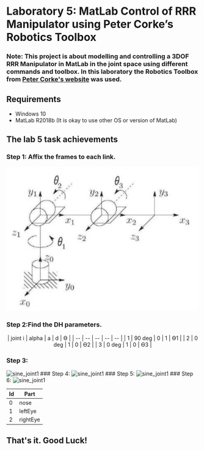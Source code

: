 # Laboratory 5: MatLab Control of RRR Manipulator using Peter Corke’s Robotics Toolbox

### Note: This project is about modelling and controlling a 3DOF RRR Manipulator in MatLab in the joint space using different commands and toolbox. In this laboratory the Robotics Toolbox from [Peter Corke's website](https://petercorke.com/) was used. 

## Requirements
* Windows 10
* MatLab R2018b
(It is okay to use other OS or version of MatLab)


## The lab 5 task achievements

### Step 1: Affix the frames to each link.
<p align="center"><img src="images/frames_affix.PNG" alt="affix_frames" style="width: 600px;"/></p>


### Step 2:Find the DH parameters.
<p align="center">
| joint i | alpha | a | d | Ө |
| -- | -- | -- | -- | -- |
| 1 | 90 deg | 0 | 1 | Ө1 |
| 2 | 0 deg | 1 | 0 | Ө2 |
| 3 | 0 deg | 1 | 0 | Ө3 |
 </p>

### Step 3:
<img src="images/joint1_sine_pid500.jpg" alt="sine_joint1" style="width: 600px;"/>
### Step 4:
<img src="images/joint1_sine_pid500.jpg" alt="sine_joint1" style="width: 600px;"/>
### Step 5:
<img src="images/joint1_sine_pid500.jpg" alt="sine_joint1" style="width: 600px;"/>
### Step 6:
<img src="images/joint1_sine_pid500.jpg" alt="sine_joint1" style="width: 600px;"/>


| Id | Part |
| -- | -- |
| 0 | nose |
| 1 | leftEye |
| 2 | rightEye |








## That's it. Good Luck!
